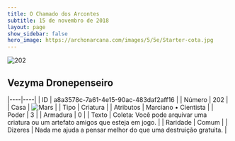 ```yaml
---
title: O Chamado dos Arcontes
subtitle: 15 de novembro de 2018
layout: page
show_sidebar: false
hero_image: https://archonarcana.com/images/5/5e/Starter-cota.jpg
---
```


![202](https://cdn.keyforgegame.com/media/card_front/pt/341_202_99C5PXMWC2M7_pt.png)

## Vezyma Dronepenseiro

|----|----|
| ID | a8a3578c-7a61-4e15-90ac-483daf2aff16 |
| Número | 202 |
| Casa | ![Mars](https://archonarcana.com/images/thumb/d/de/Mars.png/22px-Mars.png "Marte") |
| Tipo | Criatura |
| Atributos | Marciano • Cientista |
| Poder | 3 |
| Armadura | 0 |
| Texto | Coleta: Você pode arquivar uma criatura ou um artefato amigos que esteja em jogo. |
| Raridade | Comum |
| Dizeres | Nada me ajuda a pensar melhor do que uma destruição gratuita. |
